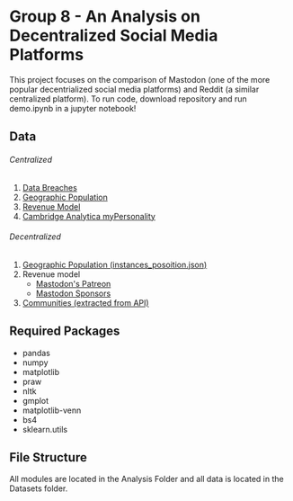 # Group 8 - An Analysis on Decentralized Social Media Platforms
This project focuses on the comparison of Mastodon (one of the more popular decentrialized social media platforms) and Reddit (a similar centralized platform). To run code, download repository and run demo.ipynb in a jupyter notebook!

## Data
###### Centralized
1. [Data Breaches](https://www.informationisbeautiful.net/visualizations/worlds-biggest-data-breaches-hacks/)
2. [Geographic Population](https://vincos.it/world-map-of-social-networks/)
3. [Revenue Model](https://www.emarketer.com/content/reddit-to-cross-100-million-in-ad-revenues-in-2019)
4. [Cambridge Analytica myPersonality](https://web.archive.org/web/20180428085315/http://mypersonality.org/wiki/doku.php?id=download_databases#download_databases)
###### Decentralized
1. [Geographic Population (instances_posoition.json)](https://dataverse.mpi-sws.org/dataset.xhtml?persistentId=doi:10.5072/FK2/AMYZGS)
2. Revenue model
   * [Mastodon's Patreon](https://www.patreon.com/mastodon)
   * [Mastodon Sponsors](https://joinmastodon.org/sponsors)
3. [Communities (extracted from API)](https://instances.social/)

## Required Packages
- pandas
- numpy
- matplotlib
- praw
- nltk
- gmplot
- matplotlib-venn
- bs4
- sklearn.utils

## File Structure
All modules are located in the Analysis Folder and all data is located in the Datasets folder.
